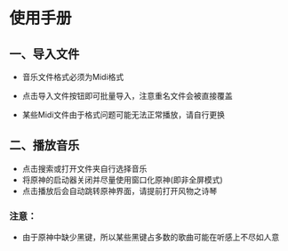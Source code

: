 # 使用手册

## 一、导入文件

* 音乐文件格式必须为Midi格式

* 点击导入文件按钮即可批量导入，注意重名文件会被直接覆盖
* 某些Midi文件由于格式问题可能无法正常播放，请自行更换

## 二、播放音乐

* 点击搜索或打开文件夹自行选择音乐
* 将原神的启动器关闭并尽量使用窗口化原神(即非全屏模式)
* 点击播放后会自动跳转原神界面，请提前打开风物之诗琴

### 注意：

* 由于原神中缺少黑键，所以某些黑键占多数的歌曲可能在听感上不尽如人意